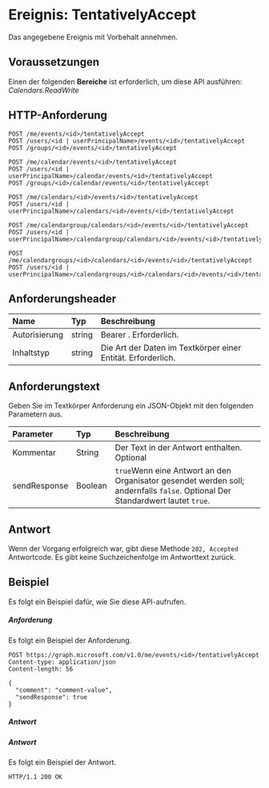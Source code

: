 # <a name="event-tentativelyaccept"></a>Ereignis: TentativelyAccept

Das angegebene Ereignis mit Vorbehalt annehmen.

## <a name="prerequisites"></a>Voraussetzungen
Einen der folgenden **Bereiche** ist erforderlich, um diese API ausführen: *Calendars.ReadWrite*
## <a name="http-request"></a>HTTP-Anforderung
<!-- { "blockType": "ignored" } -->
```http
POST /me/events/<id>/tentativelyAccept
POST /users/<id | userPrincipalName>/events/<id>/tentativelyAccept
POST /groups/<id>/events/<id>/tentativelyAccept

POST /me/calendar/events/<id>/tentativelyAccept
POST /users/<id | userPrincipalName>/calendar/events/<id>/tentativelyAccept
POST /groups/<id>/calendar/events/<id>/tentativelyAccept

POST /me/calendars/<id>/events/<id>/tentativelyAccept
POST /users/<id | userPrincipalName>/calendars/<id>/events/<id>/tentativelyAccept

POST /me/calendargroup/calendars/<id>/events/<id>/tentativelyAccept
POST /users/<id | userPrincipalName>/calendargroup/calendars/<id>/events/<id>/tentativelyAccept

POST /me/calendargroups/<id>/calendars/<id>/events/<id>/tentativelyAccept
POST /users/<id | userPrincipalName>/calendargroups/<id>/calendars/<id>/events/<id>/tentativelyAccept
```
## <a name="request-headers"></a>Anforderungsheader
| Name       | Typ | Beschreibung|
|:---------------|:--------|:----------|
| Autorisierung  | string  | Bearer <token>. Erforderlich. |
| Inhaltstyp | string  | Die Art der Daten im Textkörper einer Entität. Erforderlich. |

## <a name="request-body"></a>Anforderungstext
Geben Sie im Textkörper Anforderung ein JSON-Objekt mit den folgenden Parametern aus.

| Parameter    | Typ   |Beschreibung|
|:---------------|:--------|:----------|
|Kommentar|String|Der Text in der Antwort enthalten. Optional|
|sendResponse|Boolean|`true`Wenn eine Antwort an den Organisator gesendet werden soll; andernfalls `false`. Optional Der Standardwert lautet `true`.|

## <a name="response"></a>Antwort
Wenn der Vorgang erfolgreich war, gibt diese Methode `202, Accepted` Antwortcode. Es gibt keine Suchzeichenfolge im Antworttext zurück.

## <a name="example"></a>Beispiel
Es folgt ein Beispiel dafür, wie Sie diese API-aufrufen.
##### <a name="request"></a>Anforderung
Es folgt ein Beispiel der Anforderung.
<!-- {
  "blockType": "request",
  "name": "event_tentativelyaccept"
}-->
```http
POST https://graph.microsoft.com/v1.0/me/events/<id>/tentativelyAccept
Content-type: application/json
Content-length: 56

{
  "comment": "comment-value",
  "sendResponse": true
}
```

##### <a name="response"></a>Antwort
##### <a name="response"></a>Antwort
Es folgt ein Beispiel der Antwort.
<!-- {
  "blockType": "response",
  "truncated": true
} -->
```http
HTTP/1.1 200 OK
```

<!-- uuid: 8fcb5dbc-d5aa-4681-8e31-b001d5168d79
2015-10-25 14:57:30 UTC -->
<!-- {
  "type": "#page.annotation",
  "description": "event: tentativelyAccept",
  "keywords": "",
  "section": "documentation",
  "tocPath": ""
}-->

